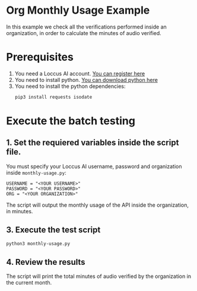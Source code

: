 # Org Monthly Usage Example
In this example we check all the verifications performed inside an organization, in order to calculate the minutes of audio verified.

# Prerequisites
1. You need a Loccus AI account. [You can register here](https://demo.loccus.ai/signup)
2. You need to install python. [You can download python here](https://www.python.org/downloads/)
3. You need to install the python dependencies:
    ```sh
    pip3 install requests isodate
    ```

# Execute the batch testing
## 1. Set the requiered variables inside the script file.
You must specify your Loccus AI username, password and organization inside `monthly-usage.py`: 
```text
USERNAME = "<YOUR USERNAME>"
PASSWORD = "<YOUR PASSWORD>"
ORG = "<YOUR ORGANIZATION>"
```

The script will output the monthly usage of the API inside the organization, in minutes.

## 3. Execute the test script
```sh
python3 monthly-usage.py
```

## 4. Review the results
The script will print the total minutes of audio verified by the organization in the current month.
